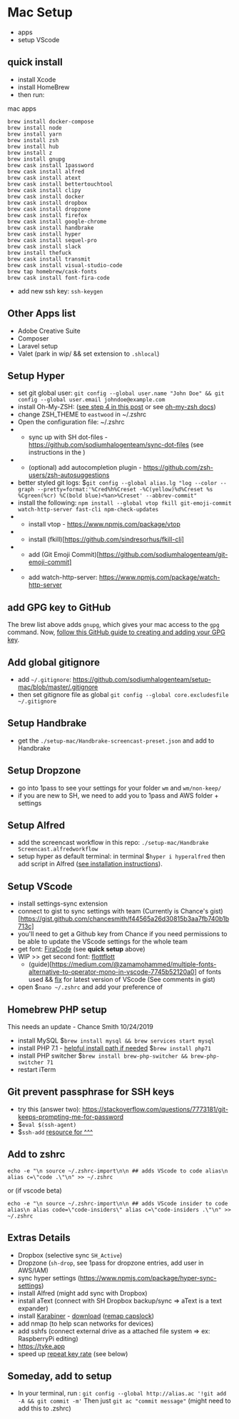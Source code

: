 # Mac Setup

- apps
- setup VScode

## quick install

- install Xcode
- install HomeBrew
- then run:

mac apps

```shell
brew install docker-compose
brew install node
brew install yarn
brew install zsh
brew install hub
brew install z
brew install gnupg
brew cask install 1password
brew cask install alfred
brew cask install atext
brew cask install bettertouchtool
brew cask install clipy
brew cask install docker
brew cask install dropbox
brew cask install dropzone
brew cask install firefox
brew cask install google-chrome
brew cask install handbrake
brew cask install hyper
brew cask install sequel-pro
brew cask install slack
brew install thefuck
brew cask install transmit
brew cask install visual-studio-code
brew tap homebrew/cask-fonts
brew cask install font-fira-code
```

- add new ssh key: `ssh-keygen`

## Other Apps list

- Adobe Creative Suite
- Composer
- Laravel setup
- Valet (park in wip/ && set extension to `.shlocal`)

## Setup Hyper

- set git global user: `git config --global user.name "John Doe" && git config --global user.email johndoe@example.com`
- install Oh-My-ZSH: ([see step 4 in this post](git@github.com:sodiumhalogenteam/setup-mac.git) or see [oh-my-zsh docs](https://github.com/robbyrussell/oh-my-zsh))
- change ZSH_THEME to `eastwood` in ~/.zshrc
- Open the configuration file: ~/.zshrc
- - sync up with SH dot-files - https://github.com/sodiumhalogenteam/sync-dot-files (see instructions in the )
- - (optional) add autocompletion plugin - https://github.com/zsh-users/zsh-autosuggestions
- better styled git logs: \$`git config --global alias.lg "log --color --graph --pretty=format:'%Cred%h%Creset -%C(yellow)%d%Creset %s %Cgreen(%cr) %C(bold blue)<%an>%Creset' --abbrev-commit"`
- install the following: `npm install --global vtop fkill git-emoji-commit watch-http-server fast-cli npm-check-updates`
- - install vtop - https://www.npmjs.com/package/vtop
- - install (fkill)[https://github.com/sindresorhus/fkill-cli]
- - add (Git Emoji Commit)[https://github.com/sodiumhalogenteam/git-emoji-commit]
- - add watch-http-server: https://www.npmjs.com/package/watch-http-server
    <!-- - download Z for faster folder jumping based on your terminal history: \$ `cd ~ && curl -OL https://raw.githubusercontent.com/rupa/z/master/z.sh` then [read this to setup Z in .zshrc](https://www.smashingmagazine.com/2015/07/become-command-line-power-user-oh-my-zsh-z/#using-z-to-jump-to-frecent-folders) -->

## add GPG key to GitHub

The brew list above adds `gnupg`, which gives your mac access to the `gpg` command. Now, [follow this GitHub guide to creating and adding your GPG key](https://docs.github.com/en/github/authenticating-to-github/generating-a-new-gpg-key).

## Add global gitignore

- add `~/.gitignore`: https://github.com/sodiumhalogenteam/setup-mac/blob/master/.gitignore
- then set gitignore file as global `git config --global core.excludesfile ~/.gitignore`

## Setup Handbrake

- get the `./setup-mac/Handbrake-screencast-preset.json` and add to Handbrake

## Setup Dropzone

- go into 1pass to see your settings for your folder `wm` and `wm/non-keep/`
- if you are new to SH, we need to add you to 1pass and AWS folder + settings

## Setup Alfred

- add the screencast workflow in this repo: `./setup-mac/Handbrake Screencast.alfredworkflow`
- setup hyper as default terminal: in terminal \$`hyper i hyperalfred` then add script in Alfred ([see installation instructions](https://github.com/gjuchault/hyperalfred)).

## Setup VScode

- install settings-sync extension
- connect to gist to sync settings with team (Currently is Chance's gist)[https://gist.github.com/chancesmith/f44565a26d30815b3aa7fb740b1b713c]
- you'll need to get a Github key from Chance if you need permissions to be able to update the VScode settings for the whole team
- get font: [FiraCode](https://github.com/tonsky/FiraCode) (see **quick setup** above)
- WIP >> get second font: [flottflott](http://www.1001fonts.com/flottflott-font.html)
  - (guide)[https://medium.com/@zamamohammed/multiple-fonts-alternative-to-operator-mono-in-vscode-7745b52120a0] of fonts used && [fix](https://gist.github.com/nickytonline/8086319bf5836797ee3dea802a77000d) for latest version of VScode (See comments in gist)
- open \$`nano ~/.zshrc` and add your preference of

## Homebrew PHP setup

This needs an update - Chance Smith 10/24/2019

- install MySQL
  \$`brew install mysql && brew services start mysql`
- install PHP 7.1 - [helpful install path if needed](https://medium.com/@romaninsh/install-php-7-2-xdebug-on-macos-high-sierra-with-homebrew-july-2018-d7968fe7e8b8)
  \$`brew install php71`
- install PHP switcher
  \$`brew install brew-php-switcher && brew-php-switcher 71`
- restart iTerm

## Git prevent passphrase for SSH keys

- try this (answer two): https://stackoverflow.com/questions/7773181/git-keeps-prompting-me-for-password
- \$`eval $(ssh-agent)`
- \$`ssh-add`
  [resource for ^^^](http://stackoverflow.com/questions/10032461/git-keeps-asking-me-for-my-ssh-key-passphrase)

## Add to zshrc

`echo -e "\n source ~/.zshrc-import\n\n ## adds VScode to code alias\n alias c=\"code .\"\n" >> ~/.zshrc`

or (if vscode beta)

`echo -e "\n source ~/.zshrc-import\n\n ## adds VScode insider to code alias\n alias code=\"code-insiders\" alias c=\"code-insiders .\"\n" >> ~/.zshrc`

## Extras Details

- Dropbox (selective sync `SH_Active`)
- Dropzone (`sh-drop`, see 1pass for dropzone entries, add user in AWS/IAM)
- sync hyper settings (https://www.npmjs.com/package/hyper-sync-settings)
- install Alfred (might add sync with Dropbox)
- install aText (connect with SH Dropbox backup/sync => aText is a text expander)
- install [Karabiner](https://github.com/tekezo/Karabiner-Elements) - [download](https://pqrs.org/osx/karabiner/) ([remap capslock](http://brettterpstra.com/2017/06/15/a-hyper-key-with-karabiner-elements-full-instructions/))
- add nmap (to help scan networks for devices)
- add sshfs (connect external drive as a attached file system => ex: RaspberryPi editing)
- https://tyke.app
- speed up [repeat key rate](https://apple.stackexchange.com/questions/10467/how-to-increase-keyboard-key-repeat-rate-on-os-x) (see below)

## Someday, add to setup

- In your terminal, run : `git config --global http://alias.ac '!git add -A && git commit -m'` Then just `git ac "commit message"` (might need to add this to .zshrc)
